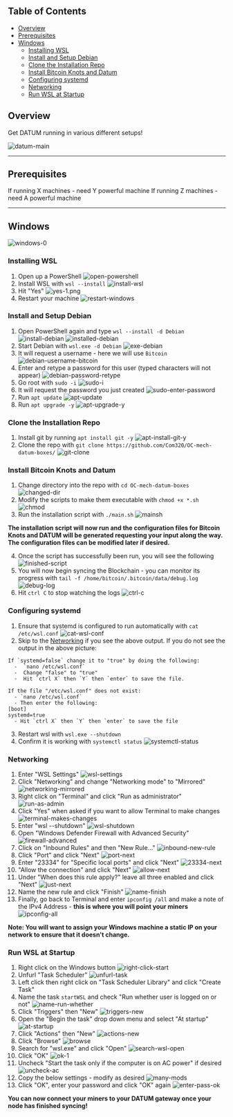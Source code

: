 
## Table of Contents

- [Overview](#overview)
- [Prerequisites](#prerequisites)
- [Windows](#windows)
  - [Installing WSL](#installing-WSL)
  - [Install and Setup Debian](#install-and-setup-debian)
  - [Clone the Installation Repo](#clone-the-installation-repo)
  - [Install Bitcoin Knots and Datum](#install-bitcoin-knots-and-datum)
  - [Configuring systemd](#configuring-systemd)
  - [Networking](#networking)
  - [Run WSL at Startup](#run-wsl-at-startup)

## Overview

Get DATUM running in various different setups!

![datum-main](/images/datum-main.png)

---

## Prerequisites

If running X machines - need Y powerful machine
If running Z machines - need A powerful machine

---

## Windows

![windows-0](/images/windows-0.png)

### Installing WSL

1. Open up a PowerShell ![open-powershell](/images/open-powershell.png)
2. Install WSL with `wsl --install` ![install-wsl](/images/install-wsl.png)
3. Hit "Yes" ![yes-1.png](/images/yes-1.png)
4. Restart your machine ![restart-windows](/images/restart-windows.png)

### Install and Setup Debian

1. Open PowerShell again and type `wsl --install -d Debian` ![install-debian](/images/install-debian.png) ![installed-debian](/images/installed-debian.png)
2. Start Debian with `wsl.exe -d Debian` ![exe-debian](/images/exe-debian.png) 
3. It will request a username - here we will use `Bitcoin` ![debian-username-bitcoin](/images/debian-username-bitcoin.png)
4. Enter and retype a password for this user (typed characters will not appear) ![debian-password-retype](/images/debian-password-retype.png)
5. Go root with `sudo -i` ![sudo-i](/images/sudo-i.png)
6. It will request the password you just created ![sudo-enter-password](/images/sudo-enter-password.png)
7. Run `apt update` ![apt-update](/images/apt-update.png)
8. Run `apt upgrade -y` ![apt-upgrade-y](/images/apt-upgrade-y.png)


### Clone the Installation Repo

1. Install git by running `apt install git -y` ![apt-install-git-y](/images/apt-install-git-y.png)
2. Clone the repo with `git clone https://github.com/Com320/OC-mech-datum-boxes/` ![git-clone](/images/git-clone.png)


### Install Bitcoin Knots and Datum

1. Change directory into the repo with `cd OC-mech-datum-boxes` ![changed-dir](/images/changed-dir.png)
2. Modify the scripts to make them executable with `chmod +x *.sh` ![chmod](/images/chmod.png)
3. Run the installation script with `./main.sh` ![mainsh](/images/mainsh.png)

**The installation script will now run and the configuration files for Bitcoin Knots and DATUM will be generated requesting your input along the way. The configuration files can be modified later if desired.**

4. Once the script has successfully been run, you will see the following ![finished-script](/images/finished-script.png)
5. You will now begin syncing the Blockchain - you can monitor its progress with `tail -f /home/bitcoin/.bitcoin/data/debug.log` ![debug-log](/images/debug-log.png)
6. Hit `ctrl C` to stop watching the logs ![ctrl-c](/images/ctrl-c.png)

### Configuring systemd

1. Ensure that systemd is configured to run automatically with `cat /etc/wsl.conf` ![cat-wsl-conf](/images/cat-wsl-conf.png)
2. Skip to the [Networking](#networking) if you see the above output. If you do not see the output in the above picture:

```
If `systemd=false` change it to "true" by doing the following:
  -  `nano /etc/wsl.conf`
  -  Change "false" to "true"
  -  Hit `ctrl X` then `Y` then `enter` to save the file. 
  
If the file "/etc/wsl.conf" does not exist:
  - `nano /etc/wsl.conf`
  - Then enter the following:
[boot]
systemd=true
  - Hit `ctrl X` then `Y` then `enter` to save the file
```

3. Restart wsl with `wsl.exe --shutdown`
4. Confirm it is working with `systemctl status` ![systemctl-status](/images/systemctl-status.png)

### Networking

1. Enter "WSL Settings" ![wsl-settings](/images/wsl-settings.png)
2. Click "Networking" and change "Networking mode" to "Mirrored" ![networking-mirrored](/images/networking-mirrored.png)
3. Right click on "Terminal" and click "Run as administrator" ![run-as-admin](/images/run-as-admin.png)
4. Click "Yes" when asked if you want to allow Terminal to make changes ![terminal-makes-changes](/images/terminal-make-changes.png)
5. Enter "wsl --shutdown" ![wsl-shutdown](/images/wsl-shutdown.png)
6. Open "Windows Defender Firewall with Advanced Security" ![firewall-advanced](/images/firewall-advanced.png)
7. Click on "Inbound Rules" and then "New Rule..." ![inbound-new-rule](/images/inbound-new-rule.png)
8. Click "Port" and click "Next" ![port-next](/images/port-next.png)
9. Enter "23334" for "Specific local ports" and click "Next" ![23334-next](/images/23334-next.png)
10. "Allow the connection" and click "Next" ![allow-next](/images/allow-next.png)
11. Under "When does this rule apply?" leave all three enabled and click "Next" ![just-next](/images/just-next.png)
12. Name the new rule and click "Finish" ![name-finish](/images/name-finish.png)
13. Finally, go back to Terminal and enter `ipconfig /all` and make a note of the IPv4 Address - **this is where you will point your miners** ![ipconfig-all](/images/ipconfig-all.png)

**Note: You will want to assign your Windows machine a static IP on your network to ensure that it doesn't change.**  

### Run WSL at Startup

1. Right click on the Windows button ![right-click-start](/images/right-click-start.png)
2. Unfurl "Task Scheduler" ![unfurl-task](/images/unfurl-task.png)
3. Left click then right click on "Task Scheduler Library" and click "Create Task"
4. Name the task `startWSL` and check "Run whether user is logged on or not" ![name-run-whether](/images/name-run-whether.png)
5. Click "Triggers" then "New" ![triggers-new](/images/triggers-new.png)
6. Open the "Begin the task" drop down menu and select "At startup" ![at-startup](/images/at-startup.png)
7. Click "Actions" then "New" ![actions-new](/images/actions-new.png)
8. Click "Browse" ![browse](/images/browse.png)
9. Search for "wsl.exe" and click "Open" ![search-wsl-open](/images/search-wsl-open.png)
10. Click "OK" ![ok-1](/images/ok-1.png)
11. Uncheck "Start the task only if the computer is on AC power" if desired ![uncheck-ac](/images/uncheck-ac.png)
12. Copy the below settings - modify as desired ![many-mods](/images/many-mods.png)
13. Click "OK", enter your password and click "OK" again ![enter-pass-ok](/images/enter-pass-ok.png)

**You can now connect your miners to your DATUM gateway once your node has finished syncing!**
